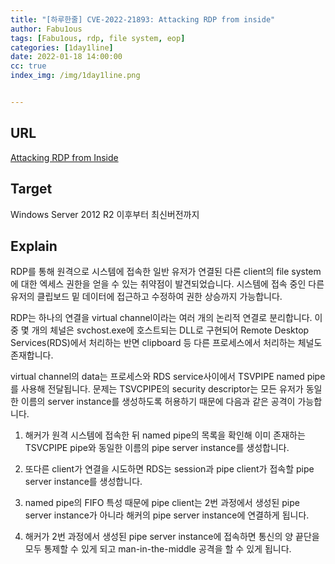 ```yaml
---
title: "[하루한줄] CVE-2022-21893: Attacking RDP from inside"
author: Fabu1ous
tags: [Fabu1ous, rdp, file system, eop]
categories: [1day1line]
date: 2022-01-18 14:00:00
cc: true
index_img: /img/1day1line.png


---
```




## URL

[Attacking RDP from Inside](https://www.cyberark.com/resources/threat-research-blog/attacking-rdp-from-inside)

## **Target**

Windows Server 2012 R2 이후부터 최신버전까지



## **Explain**

RDP를 통해 원격으로 시스템에 접속한 일반 유저가 연결된 다른 client의 file system에 대한 엑세스 권한을 얻을 수 있는 취약점이 발견되었습니다. 시스템에 접속 중인 다른 유저의 클립보드 밑 데이터에 접근하고 수정하여 권한 상승까지 가능합니다.

RDP는 하나의 연결을 virtual channel이라는 여러 개의 논리적 연결로 분리합니다. 이중 몇 개의 체널은 svchost.exe에 호스트되는 DLL로 구현되어 Remote Desktop Services(RDS)에서 처리하는 반면 clipboard 등 다른 프로세스에서 처리하는 체널도 존재합니다.

virtual channel의 data는 프로세스와 RDS service사이에서 TSVPIPE named pipe를 사용해 전달됩니다. 문제는 TSVCPIPE의 security descriptor는 모든 유저가 동일한 이름의 server instance를 생성하도록 허용하기 때문에 다음과 같은 공격이 가능합니다.

1. 해커가 원격 시스템에 접속한 뒤 named pipe의 목록을 확인해 이미 존재하는 TSVCPIPE pipe와 동일한 이름의 pipe server instance를 생성합니다.

2. 또다른 client가 연결을 시도하면 RDS는 session과 pipe client가 접속할 pipe server instance를 생성합니다. 
3. named pipe의 FIFO 특성 때문에 pipe client는 2번 과정에서 생성된 pipe server instance가 아니라 해커의 pipe server instance에 연결하게 됩니다.
4. 해커가 2번 과정에서 생성된 pipe server instance에 접속하면 통신의 양 끝단을 모두 통제할 수 있게 되고 man-in-the-middle 공격을 할 수 있게 됩니다.